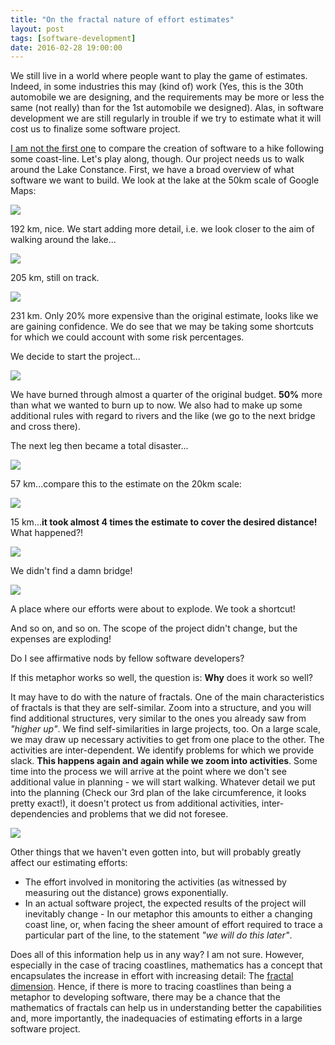 ```yaml
---
title: "On the fractal nature of effort estimates"
layout: post
tags: [software-development]
date: 2016-02-28 19:00:00
---
```


We still live in a world where people want to play the game of estimates. Indeed, in some industries this may (kind of) work (Yes, this is the 30th automobile we are designing, and the requirements may be more or less the same (not really) than for the 1st automobile we designed). Alas, in software development we are still regularly in trouble if we try to estimate what it will cost us to finalize some software project.

[I am not the first one][1] to compare the creation of software to a hike following some coast-line. Let's play along, though. Our project needs us to walk around the Lake Constance. First, we have a broad overview of what software we want to build. We look at the lake at the 50km scale of Google Maps:

![](/public/assets/LakeConstance-50kmScale.png)

192 km, nice. We start adding more detail, i.e. we look closer to the aim of walking around the lake...

![](/public/assets/LakeConstance-20kmScale.png)

205 km, still on track.

![](/public/assets/LakeConstance-5kmScale.png)

231 km. Only 20% more expensive than the original estimate, looks like we are gaining confidence. We do see that we may be taking some shortcuts for which we could account with some risk percentages.

We decide to start the project...

![](/public/assets/LakeConstanceProject-Leg1.png)

We have burned through almost a quarter of the original budget. **50%** more than what we wanted to burn up to now. We also had to make up some additional rules with regard to rivers and the like (we go to the next bridge and cross there).

The next leg then became a total disaster...

![](/public/assets/LakeConstanceProject-Leg2.png)

57 km...compare this to the estimate on the 20km scale:

![](/public/assets/LakeConstance-20kmScaleFromNear.png)

15 km...**it took almost 4 times the estimate to cover the desired distance!** What happened?!

![](/public/assets/LakeConstance-Unforeseen1.png)

We didn't find a damn bridge!

![](/public/assets/LakeConstance-Unforeseen2.png)

A place where our efforts were about to explode. We took a shortcut!

And so on, and so on. The scope of the project didn't change, but the expenses are exploding!

Do I see affirmative nods by fellow software developers?

If this metaphor works so well, the question is: **Why** does it work so well?

It may have to do with the nature of fractals. One of the main characteristics of fractals is that they are self-similar. Zoom into a structure, and you will find additional structures, very similar to the ones you already saw from _"higher up"_. We find self-similarities in large projects, too. On a large scale, we may draw up necessary activities to get from one place to the other. The activities are inter-dependent. We identify problems for which we provide slack. **This happens again and again while we zoom into activities**. Some time into the process we will arrive at the point where we don't see additional value in planning - we will start walking. Whatever detail we put into the planning (Check our 3rd plan of the lake circumference, it looks pretty exact!), it doesn't protect us from additional activities, inter-dependencies and problems that we did not foresee.

![](/public/assets/zoominto.jpg)

Other things that we haven't even gotten into, but will probably greatly affect our estimating efforts:

* The effort involved in monitoring the activities (as witnessed by measuring out the distance) grows exponentially.
* In an actual software project, the expected results of the project will inevitably change - In our metaphor this amounts to either a changing coast line, or, when facing the sheer amount of effort required to trace a particular part of the line, to the statement _"we will do this later"_.

Does all of this information help us in any way? I am not sure. However, especially in the case of tracing coastlines, mathematics has a concept that encapsulates the increase in effort with increasing detail: The [fractal dimension][2]. Hence, if there is more to tracing coastlines than being a metaphor to developing software, there may be a chance that the mathematics of fractals can help us in understanding better the capabilities and, more importantly, the inadequacies of estimating efforts in a large software project.


[1]: https://www.quora.com/Why-are-software-development-task-estimations-regularly-off-by-a-factor-of-2-3
[2]: http://fractalfoundation.org/OFC/OFC-10-4.html
